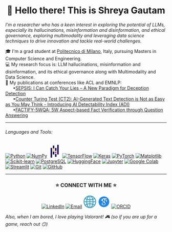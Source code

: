 <h1 align="center">👋 Hello there! This is Shreya Gautam</h1>

<!--![Profile Views](https://komarev.com/ghpvc/?username=ShreyaGautamm&color=blue&style=flat)-->

_I’m a researcher who has a keen interest in exploring the potential of LLMs, especially its hallucinations, misinformation and disinformation, and ethical governance, exploring multimodality and leveraging data science techniques to drive innovation and tackle real-world challenges._

🎓 I'm a grad student at [Politecnico di Milano](https://www.polimi.it/), Italy, pursuing Masters in Computer Science and Engineering.  
💻 My research focus is: LLM hallucinations, misinformation and disinformation, and its ethical governance along with Multimodality and Data Science.  
📝 My publications at conferences like ACL and EMNLP: \
&nbsp;&nbsp;&nbsp;&nbsp;&nbsp;&nbsp;•[SEPSIS: I Can Catch Your Lies – A New Paradigm for Deception Detection](https://aclanthology.org/2025.acl-srw.7/) \
&nbsp;&nbsp;&nbsp;&nbsp;&nbsp;&nbsp;•[Counter Turing Test (CT2): AI-Generated Text Detection is Not as Easy as You May Think - Introducing AI Detectability Index (ADI)](https://aclanthology.org/2023.emnlp-main.136/)  \
&nbsp;&nbsp;&nbsp;&nbsp;&nbsp;&nbsp;•[FACTIFY-5WQA: 5W Aspect-based Fact Verification through Question Answering](https://aclanthology.org/2023.acl-long.581/)

---

<h6 align="left">Languages and Tools:</h6> <p align="left"><a href="https://www.python.org/" target="_blank" rel="noreferrer"><img src="https://www.vectorlogo.zone/logos/python/python-icon.svg" alt="Python" width="40" height="40"/></a> <a href="https://numpy.org/" target="_blank" rel="noreferrer"><img src="https://www.vectorlogo.zone/logos/numpy/numpy-icon.svg" alt="NumPy" width="40" height="40"/></a> <a href="https://pandas.pydata.org/" target="_blank" rel="noreferrer"><img src="https://raw.githubusercontent.com/devicons/devicon/master/icons/pandas/pandas-original.svg" alt="Pandas" width="40" height="40"/></a> <a href="https://www.tensorflow.org/" target="_blank" rel="noreferrer"><img src="https://www.vectorlogo.zone/logos/tensorflow/tensorflow-icon.svg" alt="TensorFlow" width="40" height="40"/></a> <a href="https://keras.io/" target="_blank" rel="noreferrer"><img src="https://cdn.jsdelivr.net/gh/devicons/devicon/icons/keras/keras-original.svg" alt="Keras" width="40" height="40"/></a> <a href="https://pytorch.org/" target="_blank" rel="noreferrer"><img src="https://www.vectorlogo.zone/logos/pytorch/pytorch-icon.svg" alt="PyTorch" width="40" height="40"/></a> <a href="https://matplotlib.org/" target="_blank" rel="noreferrer"><img src="https://cdn.jsdelivr.net/gh/devicons/devicon/icons/matplotlib/matplotlib-original.svg" alt="Matplotlib" width="40" height="40"/></a> <a href="https://scikit-learn.org/" target="_blank" rel="noreferrer"><img src="https://cdn.jsdelivr.net/gh/devicons/devicon/icons/scikitlearn/scikitlearn-original.svg" alt="Scikit-learn" width="40" height="40"/></a> <a href="https://www.postgresql.org" target="_blank" rel="noreferrer"><img src="https://cdn.jsdelivr.net/gh/devicons/devicon/icons/postgresql/postgresql-original.svg" alt="PostgreSQL" width="40" height="40"/></a> <a href="https://huggingface.co/" target="_blank" rel="noreferrer"><img src="https://huggingface.co/front/assets/huggingface_logo.svg" alt="HuggingFace" width="40" height="40"/></a> <a href="https://jupyter.org/" target="_blank" rel="noreferrer"><img src="https://www.vectorlogo.zone/logos/jupyter/jupyter-icon.svg" alt="Jupyter" width="40" height="40"/></a> <a href="https://colab.research.google.com/" target="_blank" rel="noreferrer"><img src="https://cdn.jsdelivr.net/gh/devicons/devicon/icons/googlecolab/googlecolab-plain.svg" alt="Google Colab" width="40" height="40"/></a> <a href="https://streamlit.io/" target="_blank" rel="noreferrer"><img src="https://cdn.jsdelivr.net/gh/devicons/devicon/icons/streamlit/streamlit-original.svg" alt="Streamlit" width="40" height="40"/></a> <a href="https://git-scm.com/" target="_blank" rel="noreferrer"><img src="https://www.vectorlogo.zone/logos/git-scm/git-scm-icon.svg" alt="Git" width="40" height="40"/></a> <a href="https://github.com/" target="_blank" rel="noreferrer"><img src="https://cdn.jsdelivr.net/gh/devicons/devicon/icons/github/github-original.svg" alt="GitHub" width="40" height="40"/></a></p>

---

<h3 align="center">⭐ CONNECT WITH ME ⭐</h3>
<p align="center">
<a href="https://www.linkedin.com/in/shreyagautamm/" target="_blank"><img src="https://cdn.jsdelivr.net/gh/devicons/devicon/icons/linkedin/linkedin-original.svg" alt="LinkedIn" width="40" height="40"/></a>&nbsp;<a href="mailto:gautamm.shreya@gmail.com" target="_blank"><img src="https://img.icons8.com/fluency/48/gmail-new.png" alt="Email" width="40" height="40"/></a>&nbsp;<a href="https://sites.google.com/view/shreya-gautamm/" target="_blank"><img src="images/website icon.png" alt="Website" width="40" height="40"/></a>&nbsp;<a href="https://scholar.google.com/citations?user=eaRErNwAAAAJ&hl=en" target="_blank"><img src="images/google scholar.png" alt="Google Scholar" width="40" height="40" alt="Google Scholar" width="50" height="50"/></a>&nbsp;<a href="https://orcid.org/my-orcid?orcid=0009-0003-6444-9376" target="_blank"><img src="https://upload.wikimedia.org/wikipedia/commons/0/06/ORCID_iD.svg" alt="ORCID" width="40" height="40"/></a>
</p>


_Also, when I am bored, I love playing Valorant! 🎮 (so if you are up for a game, reach out 😏)_
